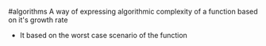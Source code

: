 #algorithms 
A way of expressing algorithmic complexity of a function based on it's growth rate

- It based on the worst case scenario of the function